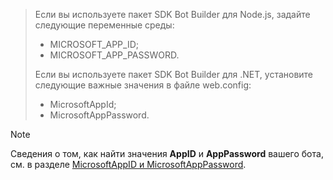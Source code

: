 > Если вы используете пакет SDK Bot Builder для Node.js, задайте следующие переменные среды:
> <ul><li>MICROSOFT_APP_ID;</li><li>MICROSOFT_APP_PASSWORD.</li></ul>
> Если вы используете пакет SDK Bot Builder для .NET, установите следующие важные значения в файле web.config:
> <ul><li>MicrosoftAppId;</li><li>MicrosoftAppPassword.</li></ul>

> [!NOTE]
> Сведения о том, как найти значения **AppID** и **AppPassword** вашего бота, см. в разделе [MicrosoftAppID и MicrosoftAppPassword](~/bot-service-manage-overview.md#microsoftappid-and-microsoftapppassword).